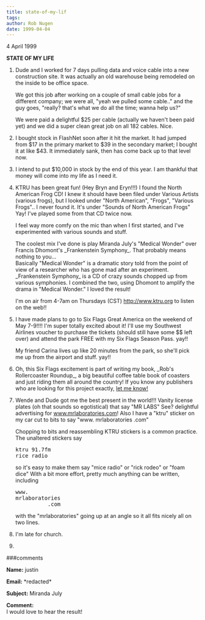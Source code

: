 ```yaml
---
title: state-of-my-lif
tags: 
author: Rob Nugen
date: 1999-04-04
---
```


<p class=date>4 April 1999</p>

<p><b>STATE OF MY LIFE</b>

<p><ol>

<p><li>Dude and I worked for 7 days pulling data and voice cable into a new construction site.  It was actually an old warehouse being remodeled on the inside to be office space.

<p>We got this job after working on a couple of small cable jobs for a different company; we were all, "yeah we pulled some cable.." and the guy goes, "really?  that's what we do all the time; wanna help us?"

<p>We were paid a delightful $25 per cable (actually we haven't been paid yet) and we did a super clean great job on all 182 cables.  Nice.</li>

<p><li>I bought stock in FlashNet soon after it hit the market.  It had jumped from $17 in the primary market to $39 in the secondary market; I bought it at like $43.  It immediately sank, then has come back up to that level now.</li>

<p><li>I intend to put $10,000 in stock by the end of this year.  I am thankful that money will come into my life as I need it.</li>

<p><li>KTRU has been great fun!  (Hey Bryn and Eryn!!!) I found the North American Frog CD!  I knew it should have been filed under Various Artists (various frogs), but I looked under "North American", "Frogs", "Various Frogs"..  I never found it. It's under "Sounds of North American Frogs"  
Yay!  I've played some from that CD twice now.

<p>I feel way more comfy on the mic than when I first started, and I've experimented with various sounds and stuff.

<p>The coolest mix I've done is play Miranda July's "Medical Wonder" over Francis Dhomont's _Frankenstein Symphony_.  That probably means nothing to you...
<br>Basically "Medical Wonder" is a dramatic story told from the point of view of a researcher who has gone mad after an experiment.  _Frankenstein Symphony_ is a CD of crazy sounds chopped up from various symphonies.  I combined the two, using Dhomont to amplify the drama in "Medical Wonder."  I loved the result!

<p>I'm on air from 4-7am on Thursdays (CST)  <a href="http://www.ktru.org">http://www.ktru.org</a> to listen on the web!!
</li>

<p><li>I have made plans to go to Six Flags Great America on the weekend of May 7-9!!!!  I'm super totally excited about it!  I'll use my Southwest Airlines voucher to purchase the tickets (should still have some $$ left over) and attend the park FREE with my Six Flags Season Pass.  yay!!

<p>My friend Carina lives up like 20 minutes from the park, so she'll pick me up from the airport and stuff.  yay!!</li>

<p><li>Oh, this Six Flags excitement is part of writing my book, _Rob's Rollercoaster Roundup_, a big beautiful coffee table book of coasters and just riding them all around the country!  If you know any publishers who are looking for this project exactly, <a href="mailto:thunderrabbitATcheerfulDOTcom">let me know!</a></li>

<p><li>Wende and Dude got me the best present in the world!!!  Vanity license plates (oh that sounds so egotistical) that say "MR LABS"  See? delightful advertising for <a href="http://www.mrlaboratories.com">www.mrlaboratories.com</a>!  Also I have a "ktru" sticker on my car cut to bits to say "www. mrlaboratories .com"

<p>Chopping to bits and reassembling KTRU stickers is a common practice. The unaltered stickers say
<pre>
ktru 91.7fm
rice radio
</pre>
so it's easy to make them say "mice radio" or "rick rodeo" or "foam dice"  With a bit more effort, pretty much anything can be written, including
<pre>
www.
mrlaboratories
          .com
</pre>
with the "mrlaboratories" going up at an angle so it all fits nicely all on two lines.</li>

<p><li>I'm late for church.</li>

<p><li></li>
</ol>

###comments

<p><b>Name:</b> justin

<p><b>Email:</b> *redacted*

<p><b>Subject:</b> Miranda July

<p><b>Comment:</b>
<br>I would love to hear the result!<br>
